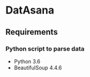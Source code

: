 # DatAsana  

## Requirements   
### Python script to parse data  
- Python 3.6
- BeautifulSoup 4.4.6
